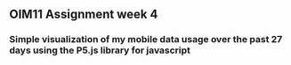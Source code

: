 ## OIM11 Assignment week 4

### Simple visualization of my mobile data usage over the past 27 days using the P5.js library for javascript
